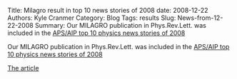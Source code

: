 Title: Milagro result in top 10 news stories of 2008
date: 2008-12-22
Authors: Kyle Cranmer
Category: Blog
Tags: results
Slug: News-from-12-22-2008
Summary:  Our MILAGRO publication in Phys.Rev.Lett. was included in the [APS/AIP top 10 physics news stories of 2008](http://www.aps.org/publications/apsnews/200902/physicsstories.cfm)

 

 Our MILAGRO publication in Phys.Rev.Lett. was included in the [APS/AIP top 10 physics news stories of 2008](http://www.aps.org/publications/apsnews/200902/physicsstories.cfm)

[The article](http://arxiv.org/abs/0801.3827)
 